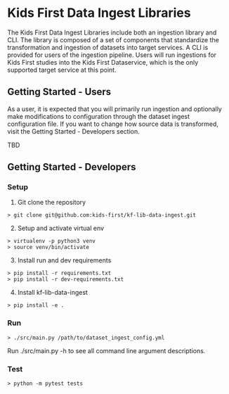 Kids First Data Ingest Libraries
==============================

The Kids First Data Ingest Libraries include both an ingestion library and CLI. The library is composed of a set of components that standardize the transformation and ingestion of datasets into target services. A CLI is provided for users of the ingestion pipeline. Users will run ingestions for Kids First studies into the Kids First Dataservice, which is the only supported target service at this point.

## Getting Started - Users
As a user, it is expected that you will primarily run ingestion and optionally make modifications to configuration through the dataset ingest configuration file. If you want to change how source data is transformed, visit the Getting Started - Developers section.

TBD

## Getting Started - Developers

### Setup
1. Git clone the repository
```
> git clone git@github.com:kids-first/kf-lib-data-ingest.git
```
2. Setup and activate virtual env
```
> virtualenv -p python3 venv
> source venv/bin/activate
```
3. Install run and dev requirements
```
> pip install -r requirements.txt
> pip install -r dev-requirements.txt
```
4. Install kf-lib-data-ingest
```
> pip install -e .
```

### Run
```
> ./src/main.py /path/to/dataset_ingest_config.yml
```
Run ./src/main.py -h to see all command line argument descriptions.

### Test
```
> python -m pytest tests
```

